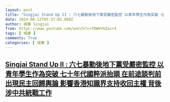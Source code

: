 ```yaml
---
layout: post
title: "Singjai Stand Up II : 六七暴動後地下黨受嚴密監控 以青年學生作為突破 七十年代國粹派抬頭 在前途談判前出現民主回歸輿論 影響香港知識界支持收回主權 背後涉中共統戰工作"
date: 2024-08-12T05:37:02.000Z
author: 城寨 Singjai
from: https://www.youtube.com/watch?v=TDWHYmZavr4
tags: [ 城寨 ]
comments: True
categories: [ 城寨 ]
---
```

<!--1723441022000-->
[Singjai Stand Up II : 六七暴動後地下黨受嚴密監控 以青年學生作為突破 七十年代國粹派抬頭 在前途談判前出現民主回歸輿論 影響香港知識界支持收回主權 背後涉中共統戰工作](https://www.youtube.com/watch?v=TDWHYmZavr4)
------

<div>

</div>
